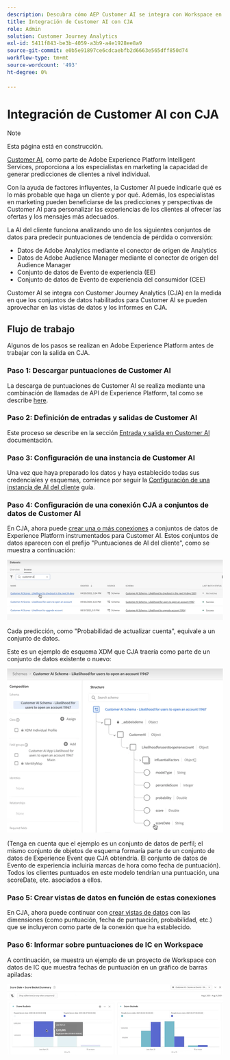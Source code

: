 ```yaml
---
description: Descubra cómo AEP Customer AI se integra con Workspace en CJA.
title: Integración de Customer AI con CJA
role: Admin
solution: Customer Journey Analytics
exl-id: 5411f843-be3b-4059-a3b9-a4e1928ee8a9
source-git-commit: e0b5e91897ce6cdcaebfb2d6663e565dff850d74
workflow-type: tm+mt
source-wordcount: '493'
ht-degree: 0%

---
```


# Integración de Customer AI con CJA

>[!NOTE]
>
>Esta página está en construcción.

[Customer AI](https://experienceleague.adobe.com/docs/experience-platform/intelligent-services/customer-ai/overview.html?lang=en), como parte de Adobe Experience Platform Intelligent Services, proporciona a los especialistas en marketing la capacidad de generar predicciones de clientes a nivel individual.

Con la ayuda de factores influyentes, la Customer AI puede indicarle qué es lo más probable que haga un cliente y por qué. Además, los especialistas en marketing pueden beneficiarse de las predicciones y perspectivas de Customer AI para personalizar las experiencias de los clientes al ofrecer las ofertas y los mensajes más adecuados.

La AI del cliente funciona analizando uno de los siguientes conjuntos de datos para predecir puntuaciones de tendencia de pérdida o conversión:

* Datos de Adobe Analytics mediante el conector de origen de Analytics
* Datos de Adobe Audience Manager mediante el conector de origen del Audience Manager
* Conjunto de datos de Evento de experiencia (EE)
* Conjunto de datos de Evento de experiencia del consumidor (CEE)

Customer AI se integra con Customer Journey Analytics (CJA) en la medida en que los conjuntos de datos habilitados para Customer AI se pueden aprovechar en las vistas de datos y los informes en CJA.

## Flujo de trabajo

Algunos de los pasos se realizan en Adobe Experience Platform antes de trabajar con la salida en CJA.

### Paso 1: Descargar puntuaciones de Customer AI

La descarga de puntuaciones de Customer AI se realiza mediante una combinación de llamadas de API de Experience Platform, tal como se describe [here](https://experienceleague.adobe.com/docs/experience-platform/intelligent-services/customer-ai/getting-started.html?lang=en#downloading-customer-ai-scores).

### Paso 2: Definición de entradas y salidas de Customer AI

Este proceso se describe en la sección [Entrada y salida en Customer AI](https://experienceleague.adobe.com/docs/experience-platform/intelligent-services/customer-ai/input-output.html?lang=en) documentación.

### Paso 3: Configuración de una instancia de Customer AI

Una vez que haya preparado los datos y haya establecido todas sus credenciales y esquemas, comience por seguir la [Configuración de una instancia de AI del cliente](https://experienceleague.adobe.com/docs/experience-platform/intelligent-services/customer-ai/user-guide/configure.html?lang=en) guía.

### Paso 4: Configuración de una conexión CJA a conjuntos de datos de Customer AI

En CJA, ahora puede [crear una o más conexiones](/help/connections/create-connection.md) a conjuntos de datos de Experience Platform instrumentados para Customer AI. Estos conjuntos de datos aparecen con el prefijo &quot;Puntuaciones de AI del cliente&quot;, como se muestra a continuación:

![Puntuaciones de CAI](assets/cai-scores.png)

Cada predicción, como &quot;Probabilidad de actualizar cuenta&quot;, equivale a un conjunto de datos.

Este es un ejemplo de esquema XDM que CJA traería como parte de un conjunto de datos existente o nuevo:

![esquema CAI](assets/cai-schema.png)

(Tenga en cuenta que el ejemplo es un conjunto de datos de perfil; el mismo conjunto de objetos de esquema formaría parte de un conjunto de datos de Experience Event que CJA obtendría. El conjunto de datos de Evento de experiencia incluiría marcas de hora como fecha de puntuación). Todos los clientes puntuados en este modelo tendrían una puntuación, una scoreDate, etc. asociados a ellos.

### Paso 5: Crear vistas de datos en función de estas conexiones

En CJA, ahora puede continuar con [crear vistas de datos](/help/data-views/create-dataview.md) con las dimensiones (como puntuación, fecha de puntuación, probabilidad, etc.) que se incluyeron como parte de la conexión que ha establecido.

### Paso 6: Informar sobre puntuaciones de IC en Workspace

A continuación, se muestra un ejemplo de un proyecto de Workspace con datos de IC que muestra fechas de puntuación en un gráfico de barras apiladas:

![Bloques de puntuación](assets/workspace-scores.png)

